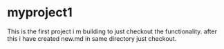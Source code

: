 # myproject1
This is the first project i m building to just checkout the functionality.
after this i have created new.md in same directory just checkout.
